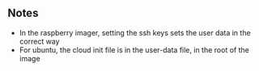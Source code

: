 ## Notes

- In the raspberry imager, setting the ssh keys sets the user data in the correct way
- For ubuntu, the cloud init file is in the user-data file, in the root of the image